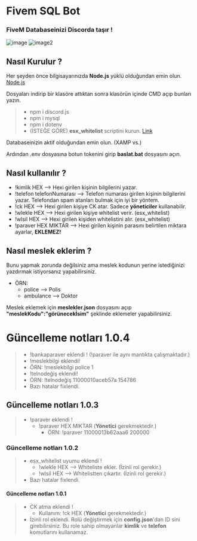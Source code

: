 # Fivem SQL Bot
### FiveM Databaseinizi Discorda taşır !
![image](https://i.imgur.com/MNRbibv.png) ![image2](https://i.imgur.com/9QFENK8.png)

## Nasıl Kurulur ?

Her şeyden önce bilgisayarınızda **Node.js** yüklü olduğundan emin olun. [Node.js](https://nodejs.org/)

Dosyaları indirip bir klasöre attıktan sonra klasörün içinde CMD açıp bunları yazın.
> * npm i discord.js
> * npm i mysql
> * npm i dotenv
> * (İSTEĞE GÖRE) **esx_whitelist** scriptini kurun. [Link](https://github.com/esx-framework/esx_whitelist)

<p>Databaseinizin aktif olduğundan emin olun. (XAMP vs.)</p>
<p>Ardından .env dosyasına botun tokenini girip <strong>baslat.bat</strong> dosyasını açın.</p>


## Nasıl kullanılır ?

* !kimlik HEX --> Hexi girilen kişinin bilgilerini yazar.
* !telefon telefonNumarası --> Telefon numarası girilen kişinin bilgilerini yazar. Telefondan spam atanları bulmak için iyi bir yöntem.
* !ck HEX --> Hexi girilen kişiye CK atar. Sadece **yöneticiler** kullanabilir.
* !wlekle HEX --> Hexi girilen kişiye whitelist verir. (esx_whitelist)
* !wlsil HEX --> Hexi girilen kişiden whitelistini alır. (esx_whitelist)
* !paraver HEX MIKTAR --> Hexi girilen kişinin parasını belirtilen miktara ayarlar, **EKLEMEZ!**

## Nasıl meslek eklerim ?

Bunu yapmak zorunda değilsiniz ama meslek kodunun yerine istediğinizi yazdırmak istiyorsanız yapabilirsiniz.
* ÖRN: 
  * police --> Polis
  * ambulance --> Doktor

Meslek eklemek için **meslekler.json** dosyasını açıp **"meslekKodu":"görünecekİsim"** şeklinde eklemeler yapabilirsiniz.

# Güncelleme notları 1.0.4
> * !bankaparaver eklendi ! (!paraver ile aynı mantıkta çalışmaktadır.)
> * !meslekbilgi eklendi!
>  * ÖRN: !meslekbilgi police 1
> * !telnodeğiş eklendi!
>  * ÖRN: !telnodeğiş 11000010aceb57a 154786
> * Bazı hatalar fixlendi.

## Güncelleme notları 1.0.3
> * !paraver eklendi !
>   * !paraver HEX MIKTAR (**Yönetici** gerekmektedir.)
>     * ÖRN: !paraver 11000013b62aaa6 200000


### Güncelleme notları 1.0.2
> * esx_whitelist uyumu eklendi !
>   * !wlekle HEX --> Whiteliste ekler. (İzinli rol gerekir.)
>   * !wlsil HEX --> Whitelistten çıkartır. (İzinli rol gerekir.)
> * Bazı hatalar fixlendi.


#### Güncelleme notları 1.0.1
> * CK atma eklendi !
>   * Kullanım: !ck HEX (**Yönetici** gerekmektedir.)
> * İzinli rol eklendi. Rolü değiştirmek için **config.json**'dan ID sini girebilirsiniz. Bu role sahip olmayanlar **kimlik** ve **telefon** komutlarını kullanamaz.
